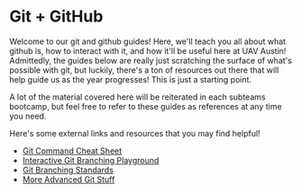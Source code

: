 # Git + GitHub

Welcome to our git and github guides! Here, we'll teach you all about what github is, how to interact with it, and how it'll be useful here at UAV Austin! Admittedly, the guides below are really just scratching the surface of what's possible with git, but luckily, there's a ton of resources out there that will help guide us as the year progresses! This is just a starting point. 

A lot of the material covered here will be reiterated in each subteams bootcamp, but feel free to refer to these guides as references at any time you need. 

Here's some external links and resources that you may find helpful!

- [Git Command Cheat Sheet](https://git-scm.com/docs)
- [Interactive Git Branching Playground](https://learngitbranching.js.org/)
- [Git Branching Standards](https://nvie.com/posts/a-successful-git-branching-model/)
- [More Advanced Git Stuff](https://www.atlassian.com/git/tutorials/advanced-overview)